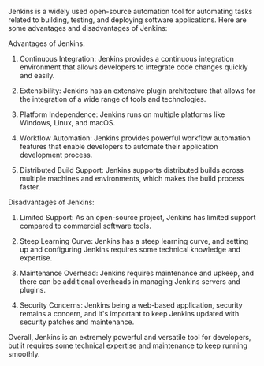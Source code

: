 Jenkins is a widely used open-source automation tool for automating tasks related to building, testing, and deploying software applications. Here are some advantages and disadvantages of Jenkins:

Advantages of Jenkins:

1. Continuous Integration: Jenkins provides a continuous integration environment that allows developers to integrate code changes quickly and easily.

2. Extensibility: Jenkins has an extensive plugin architecture that allows for the integration of a wide range of tools and technologies.

3. Platform Independence: Jenkins runs on multiple platforms like Windows, Linux, and macOS.

4. Workflow Automation: Jenkins provides powerful workflow automation features that enable developers to automate their application development process.

5. Distributed Build Support: Jenkins supports distributed builds across multiple machines and environments, which makes the build process faster.

Disadvantages of Jenkins:

1. Limited Support: As an open-source project, Jenkins has limited support compared to commercial software tools.

2. Steep Learning Curve: Jenkins has a steep learning curve, and setting up and configuring Jenkins requires some technical knowledge and expertise.

3. Maintenance Overhead: Jenkins requires maintenance and upkeep, and there can be additional overheads in managing Jenkins servers and plugins.

4. Security Concerns: Jenkins being a web-based application, security remains a concern, and it's important to keep Jenkins updated with security patches and maintenance.

Overall, Jenkins is an extremely powerful and versatile tool for developers, but it requires some technical expertise and maintenance to keep running smoothly.
